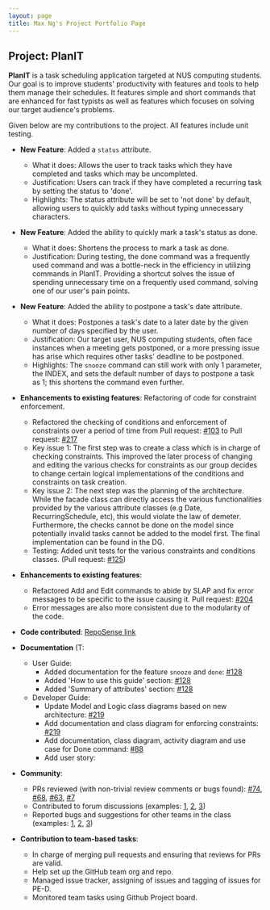 ```yaml
---
layout: page
title: Max Ng's Project Portfolio Page
---
```


## Project: PlanIT

**PlanIT** is a task scheduling application targeted at NUS computing students. Our goal is to improve students'
productivity with features and tools to help them manage their schedules. It features simple and short commands
that are enhanced for fast typists as well as features which focuses on solving our target audience's problems.

Given below are my contributions to the project. All features include unit testing.

* **New Feature**: Added a `status` attribute.
  * What it does: Allows the user to track tasks which they have completed and tasks which may be uncompleted.
  * Justification: Users can track if they have completed a recurring task by setting the status to 'done'.
  * Highlights: The status attribute will be set to 'not done' by default, allowing users to quickly add tasks
  without typing unnecessary characters.


* **New Feature**: Added the ability to quickly mark a task's status as done.
    * What it does: Shortens the process to mark a task as done.
    * Justification: During testing, the done command was a frequently used command and was a bottle-neck in the
    efficiency in utilizing commands in PlanIT. Providing a shortcut solves the issue of spending unnecessary time on
    a frequently used command, solving one of our user's pain points.
    
    
* **New Feature**: Added the ability to postpone a task's date attribute.
    * What it does: Postpones a task's date to a later date by the given number of days specified by the user.
    * Justification: Our target user, NUS computing students, often face instances when a meeting gets postponed,
     or a more pressing issue has arise which requires other tasks' deadline to be postponed.
    * Highlights: The `snooze` command can still work with only 1 parameter, the INDEX, and sets the default number 
    of days to postpone a task as 1; this shortens the command even further.
    
    
* **Enhancements to existing features**: Refactoring of code for constraint enforcement.
    * Refactored the checking of conditions and enforcement of constraints over a period of time from 
    Pull request: [\#103](https://github.com/AY2021S2-CS2103T-T10-2/tp/pull/103) to
    Pull request: [\#217](https://github.com/AY2021S2-CS2103T-T10-2/tp/pull/217)
    * Key issue 1: The first step was to create a class which is in charge of checking constraints. This improved the
    later process of changing and editing the various checks for constraints as our group decides to change certain
    logical implementations of the conditions and constraints on task creation.
    * Key issue 2: The next step was the planning of the architecture. While the facade class can directly access the 
    various functionalities provided by the various attribute classes (e.g Date, RecurringSchedule, etc), this would
    violate the law of demeter. Furthermore, the checks cannot be done on the model since potentially invalid tasks
    cannot be added to the model first. The final implementation can be found in the DG.
    * Testing: Added unit tests for the various constraints and conditions classes. (Pull request: [\#125](https://github.com/AY2021S2-CS2103T-T10-2/tp/pull/125))
    
* **Enhancements to existing features**:
    * Refactored Add and Edit commands to abide by SLAP and fix error messages to be specific to the issue causing it.
    Pull request: [\#204](https://github.com/AY2021S2-CS2103T-T10-2/tp/pull/204)
    * Error messages are also more consistent due to the modularity of the code.
        
    
* **Code contributed**: [RepoSense link](https://nus-cs2103-ay2021s2.github.io/tp-dashboard/?search=&sort=groupTitle&sortWithin=title&timeframe=commit&mergegroup=&groupSelect=groupByRepos&breakdown=true&checkedFileTypes=docs~functional-code~test-code~other&since=&tabOpen=true&tabType=authorship&tabAuthor=maxxng&tabRepo=AY2021S2-CS2103T-T10-2%2Ftp%5Bmaster%5D&authorshipIsMergeGroup=false&authorshipFileTypes=docs~functional-code~test-code~other&authorshipIsBinaryFileTypeChecked=false)


* **Documentation** (T:
  * User Guide:
    * Added documentation for the feature `snooze` and `done`: [\#128](https://github.com/AY2021S2-CS2103T-T10-2/tp/pull/128)
    * Added 'How to use this guide' section: [\#128](https://github.com/AY2021S2-CS2103T-T10-2/tp/pull/128)
    * Added 'Summary of attributes' section: [\#128](https://github.com/AY2021S2-CS2103T-T10-2/tp/pull/128)
  * Developer Guide:
    * Update Model and Logic class diagrams based on new architecture: [\#219](https://github.com/AY2021S2-CS2103T-T10-2/tp/pull/219)
    * Add documentation and class diagram for enforcing constraints: [\#219](https://github.com/AY2021S2-CS2103T-T10-2/tp/pull/219)
    * Add documentation, class diagram, activity diagram and use case for Done command: [\#88](https://github.com/AY2021S2-CS2103T-T10-2/tp/pull/88)
    * Add user story: 
    
* **Community**:
  * PRs reviewed (with non-trivial review comments or bugs found): [\#74](https://github.com/AY2021S2-CS2103T-T10-2/tp/pull/74), [\#68](https://github.com/AY2021S2-CS2103T-T10-2/tp/pull/68), [\#63](https://github.com/AY2021S2-CS2103T-T10-2/tp/pull/63), [\#7](https://github.com/AY2021S2-CS2103T-T10-2/tp/pull/7)
  * Contributed to forum discussions (examples: [1](https://github.com/nus-cs2103-AY2021S2/forum/issues/263), [2](https://github.com/nus-cs2103-AY2021S2/forum/issues/143), [3](https://github.com/nus-cs2103-AY2021S2/forum/issues/122))
  * Reported bugs and suggestions for other teams in the class (examples: [1](https://github.com/maxxng/ped/issues/1), [2](https://github.com/maxxng/ped/issues/3), [3](https://github.com/maxxng/ped/issues/6))

* **Contribution to team-based tasks**:
    * In charge of merging pull requests and ensuring that reviews for PRs are valid.
    * Help set up the GitHub team org and repo.
    * Managed issue tracker, assigning of issues and tagging of issues for PE-D.
    * Monitored team tasks using Github Project board.
